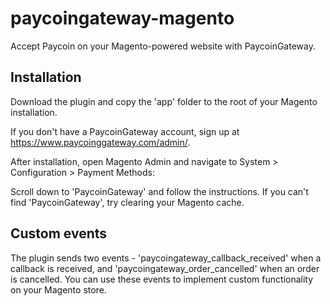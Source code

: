 paycoingateway-magento
================

Accept Paycoin on your Magento-powered website with PaycoinGateway. 


Installation
-------

Download the plugin and copy the 'app' folder to the root of your Magento installation.

If you don't have a PaycoinGateway account, sign up at https://www.paycoinggateway.com/admin/.

After installation, open Magento Admin and navigate to System > Configuration > Payment Methods:

Scroll down to 'PaycoinGateway' and follow the instructions. If you can't find 'PaycoinGateway', try clearing your Magento cache.


Custom events
-------

The plugin sends two events - 'paycoingateway_callback_received' when a callback is received, and 'paycoingateway_order_cancelled' when an order is cancelled. You can use these events to implement custom functionality on your Magento store.